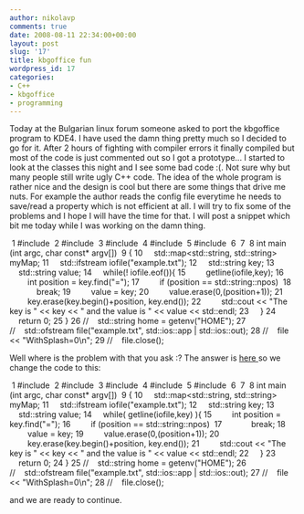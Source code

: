 ```yaml
---
author: nikolavp
comments: true
date: 2008-08-11 22:34:00+00:00
layout: post
slug: '17'
title: kbgoffice fun
wordpress_id: 17
categories:
- C++
- kbgoffice
- programming
---
```


Today at the Bulgarian linux forum someone asked to port the kbgoffice program to KDE4. I have used the damn thing pretty much so I decided to go for it. After 2 hours of fighting with compiler errors it finally compiled but most of the code is just commented out so I got a prototype... I started to look at the classes this night and I see some bad code :(. Not sure why but many people still write ugly C++ code. The idea of the whole program is rather nice and the design is cool but there are some things that drive me nuts. For example the author reads the config file everytime he needs to save/read a property which is not efficient at all. I will try to fix some of the problems and I hope I will have the time for that. I will post a snippet which bit me today while I was working on the damn thing.


 1 #include <iostream>  2 #include <cstdlib>  3 #include <ifstream>  4 #include <string>  5 #include <map>  6   7   8 int main (int argc, char const* argv[])  9 { 10     std::map<std::string, std::string> myMap; 11     std::ifstream iofile("example.txt"); 12     std::string key; 13     std::string value; 14     while(! iofile.eof()){ 15         getline(iofile,key); 16         int position = key.find("="); 17         if (position == std::string::npos)  18             break; 19         value = key; 20         value.erase(0,(position+1)); 21         key.erase(key.begin()+position, key.end()); 22         std::cout << "The key is " << key << " and the value is " << value << std::endl; 23     } 24     return 0; 25 } 26 //    std::string home = getenv("HOME"); 27 //    std::ofstream file("example.txt", std::ios::app | std::ios::out); 28 //    file << "WithSplash=0\n"; 29 //    file.close();


Well where is the problem with that you ask :? The answer is [here ](http://www.parashift.com/c++-faq-lite/input-output.html#faq-15.5) so we change the code to this:


 1 #include <iostream>  2 #include <cstdlib>  3 #include <fstream>  4 #include <string>  5 #include <map>  6   7   8 int main (int argc, char const* argv[])  9 { 10     std::map<std::string, std::string> myMap; 11     std::ifstream iofile("example.txt"); 12     std::string key; 13     std::string value; 14     while( getline(iofile,key) ){ 15         int position = key.find("="); 16         if (position == std::string::npos)  17             break; 18         value = key; 19         value.erase(0,(position+1)); 20         key.erase(key.begin()+position, key.end()); 21         std::cout << "The key is " << key << " and the value is " << value << std::endl; 22     } 23     return 0; 24 } 25 //    std::string home = getenv("HOME"); 26 //    std::ofstream file("example.txt", std::ios::app | std::ios::out); 27 //    file << "WithSplash=0\n"; 28 //    file.close();


and we are ready to continue.
